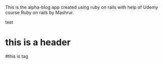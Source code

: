 This is the alpha-blog app created using ruby on rails with help of Udemy course Ruby on rails by Mashrur.

test
# this is a header
#this is tag


